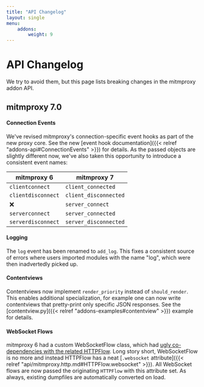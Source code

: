 ```yaml
---
title: "API Changelog"
layout: single
menu:
    addons:
        weight: 9
---
```


# API Changelog

We try to avoid them, but this page lists breaking changes in the mitmproxy addon API.

## mitmproxy 7.0

#### Connection Events

We've revised mitmproxy's connection-specific event hooks as part of the new proxy core. See the new 
[event hook documentation]({{< relref "addons-api#ConnectionEvents" >}}) for details. As the passed objects are slightly
different now, we've also taken this opportunity to introduce a consistent event names:

| mitmproxy 6        | mitmproxy 7           |
| ------------------ | --------------------- |
| `clientconnect`    | `client_connected`    |
| `clientdisconnect` | `client_disconnected` |
| ❌                 | `server_connect`      |
| `serverconnect`    | `server_connected`    |
| `serverdisconnect` | `server_disconnected` |

#### Logging

The `log` event has been renamed to `add_log`. This fixes a consistent source of errors where users imported 
modules with the name "log", which were then inadvertedly picked up.

#### Contentviews

Contentviews now implement `render_priority` instead of `should_render`. This enables additional specialization, for
example one can now write contentviews that pretty-print only specific JSON responses.
See the [contentview.py]({{< relref "addons-examples#contentview" >}}) example for details.

#### WebSocket Flows

mitmproxy 6 had a custom WebSocketFlow class, which had 
[ugly co-dependencies with the related HTTPFlow](https://github.com/mitmproxy/mitmproxy/issues/4425). Long story short,
WebSocketFlow is no more and instead HTTPFlow has a neat 
[`.websocket` attribute]({{< relref "api/mitmproxy.http.md#HTTPFlow.websocket" >}}). All WebSocket flows are now passed
the originating `HTTPFlow` with this attribute set. As always, existing dumpfiles are automatically converted on load.
